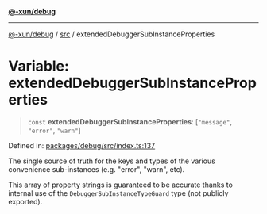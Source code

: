 [**@-xun/debug**](../../README.md)

***

[@-xun/debug](../../README.md) / [src](../README.md) / extendedDebuggerSubInstanceProperties

# Variable: extendedDebuggerSubInstanceProperties

> `const` **extendedDebuggerSubInstanceProperties**: \[`"message"`, `"error"`, `"warn"`\]

Defined in: [packages/debug/src/index.ts:137](https://github.com/Xunnamius/rejoinder/blob/6a2f2c964cfd9707e5829cabd8d4be94ce6acda1/packages/debug/src/index.ts#L137)

The single source of truth for the keys and types of the various convenience
sub-instances (e.g. "error", "warn", etc).

This array of property strings is guaranteed to be accurate thanks to
internal use of the `DebuggerSubInstanceTypeGuard` type (not publicly
exported).
